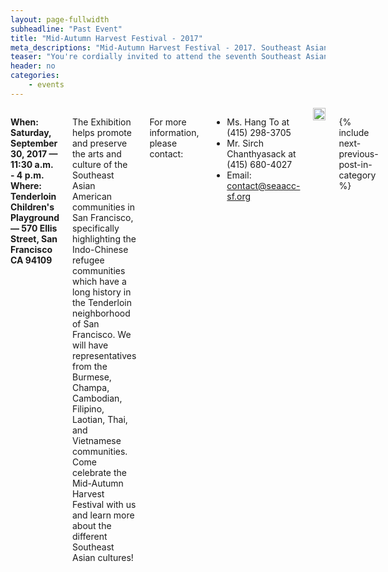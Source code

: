 ```yaml
---
layout: page-fullwidth
subheadline: "Past Event"
title: "Mid-Autumn Harvest Festival - 2017"
meta_descriptions: "Mid-Autumn Harvest Festival - 2017. Southeast Asian Arts and Cultural Coalition. San Francisco"
teaser: "You're cordially invited to attend the seventh Southeast Asian Arts & Culture Exhibition celebrating the mid-autumn harvest season!"
header: no
categories:
    - events
---
```

<!--more-->
<div class="small-12 columns" style="padding: 0px; border-bottom: none;" markdown="1">

<strong>When: Saturday, September 30, 2017 &mdash; 11:30 a.m. - 4 p.m.<br />
Where: Tenderloin Children's Playground &mdash; 570 Ellis Street, San Francisco CA 94109</strong>

The Exhibition helps promote and preserve the arts and culture of the Southeast Asian American communities in San Francisco, specifically highlighting the Indo-Chinese refugee communities which have a long history in the Tenderloin neighborhood of San Francisco. We will have representatives from the Burmese, Champa, Cambodian, Filipino, Laotian, Thai, and Vietnamese communities. Come celebrate the Mid-Autumn Harvest Festival with us and learn more about the different Southeast Asian cultures!

For more information, please contact:

- Ms. Hang To at (415) 298-3705
- Mr. Sirch Chanthyasack at (415) 680-4027
- Email: contact@seaacc-sf.org

<img width="100%" src="{{ site.urlimg }}/Poster_web_MAHF_2017.jpg">

{% include next-previous-post-in-category %}

</div>
